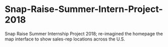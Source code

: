 # Snap-Raise-Summer-Intern-Project-2018
Snap Raise Summer Internship Project 2018; re-imagined the homepage the map interface to show sales-rep locations across the U.S.
